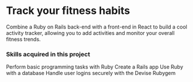 # Track your fitness habits

Combine a Ruby on Rails back-end with a front-end in React to build a cool activity tracker,
allowing you to add activities and monitor your overall fitness trends.

### Skills acquired in this project

Perform basic programming tasks with Ruby
Create a Rails app
Use Ruby with a database
Handle user logins securely with the Devise Rubygem


